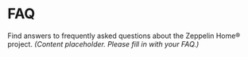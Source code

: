 # FAQ

Find answers to frequently asked questions about the Zeppelin Home® project.
*(Content placeholder. Please fill in with your FAQ.)*